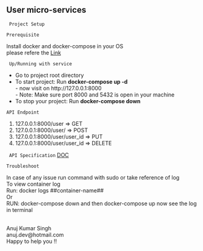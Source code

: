 ## User micro-services

` Project Setup`
```
Prerequisite
```
Install docker and docker-compose in your OS
</br> 
please refere the <a href="https://docs.docker.com/engine/install/ubuntu/">Link</a>

```
 Up/Running with service
 ```
 <ul>
    <li> Go to project root directory </li>
    <li> To start project: Run <b> docker-compose up -d </b> </li>
    -   now visit on http://127.0.0.1:8000 </br>
    - Note: Make sure port 8000 and 5432 is open in your machine
    <li> To stop your project: Run <b>docker-compose down</b> </li>
 </ul>

 ```
 API Endpoint
 ```
 1. 127.0.0.1:8000/user => GET
 2. 127.0.0.1:8000/user/ => POST
 3. 127.0.0.1:8000/user/user_id => PUT
 4. 127.0.0.1:8000/user/user_id => DELETE

` API Specification` <a href="#comming-soon">DOC </a>
```
Troubleshoot
```
In case of any issue run command with sudo or take reference of log
</br>
To view container log
</br>
Run: docker logs ##container-name##
</br>
Or 
</br>
RUN: docker-compose down and then docker-compose up
now see the log in terminal


</br>
Anuj Kumar Singh</br>
anuj.dev@hotmail.com</br>
Happy to help you !!